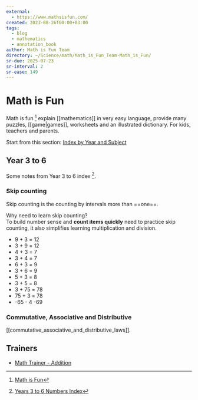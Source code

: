 ```yaml
---
external:
  - https://www.mathsisfun.com/
created: 2023-08-26T00:00+03:00
tags:
  - blog
  - mathematics
  - annotation_book
author: Math is Fun Team
directory: ~/Science/math/Math_is_Fun_Team-Math_is_Fun/
sr-due: 2025-07-23
sr-interval: 2
sr-ease: 149
---
```


# Math is Fun

Math is fun [^1] explain [[mathematics]] in very easy language, provide many puzzles, [[game|games]], worksheets and an illustrated dictionary. For kids, teachers and parents.

Start from this section: [Index by Year and Subject](https://www.mathsisfun.com/links/index.html)

## Year 3 to 6

Some notes from Year 3 to 6 index [^2].

### Skip counting

Skip counting is the counting by intervals more than ==one==. <!--SR:!2025-02-12,2,210-->

Why need to learn skip counting?
<br class="f">
To build number sense and **count items quickly** need to practice skip counting, it also simplifies learning multiplication and division. <!--SR:!2025-02-11,1,190-->

- 9 + 3 = <wbr class="f">12 <!--SR:!2025-02-11,1,190-->
- 3 + 9 = <wbr class="f">12 <!--SR:!2025-02-11,1,190-->
- 4 + 3 = <wbr class="f">7 <!--SR:!2025-02-12,2,210-->
- 3 + 4 = <wbr class="f">7 <!--SR:!2025-02-12,2,210-->
- 6 + 3 = <wbr class="f">9 <!--SR:!2025-02-12,2,210-->
- 3 + 6 = <wbr class="f">9 <!--SR:!2025-02-12,2,210-->
- 5 + 3 = <wbr class="f">8 <!--SR:!2025-02-12,2,210-->
- 3 + 5 = <wbr class="f">8 <!--SR:!2025-02-12,2,210-->
- 3 + 75 = <wbr class="f">78 <!--SR:!2025-02-12,2,210-->
- 75 + 3 = <wbr class="f">78 <!--SR:!2025-02-12,2,210-->
- -65 - 4 <wbr class="f"> -69

### Commutative, Associative and Distributive

[[commutative_associative_and_distributive_laws]].

## Trainers

- [Math Trainer - Addition](https://www.mathsisfun.com/numbers/math-trainer-addition.html)

[^1]: [Math is Fun](https://www.mathsisfun.com/)

[^2]: [Years 3 to 6 Numbers Index](https://www.mathsisfun.com/links/b-3to6-numbers.html)
